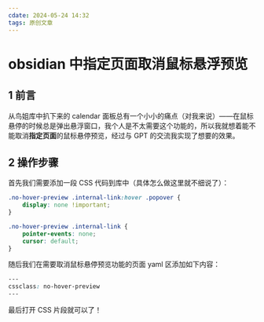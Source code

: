 ```yaml
---
cdate: 2024-05-24 14:32
tags: 原创文章 
---
```


# obsidian 中指定页面取消鼠标悬浮预览

## 1 前言

从鸟姐库中扒下来的 calendar 面板总有一个小小的痛点（对我来说）——在鼠标悬停的时候总是弹出悬浮窗口，我个人是不太需要这个功能的，所以我就想着能不能取消**指定页面**的鼠标悬停预览，经过与 GPT 的交流我实现了想要的效果。

## 2 操作步骤

首先我们需要添加一段 CSS 代码到库中（具体怎么做这里就不细说了）：

```css
.no-hover-preview .internal-link:hover .popover {
    display: none !important;
}

.no-hover-preview .internal-link {
    pointer-events: none;
    cursor: default;
}
```

随后我们在需要取消鼠标悬停预览功能的页面 yaml 区添加如下内容：

```css
---
cssclass: no-hover-preview
---
```

最后打开 CSS 片段就可以了！